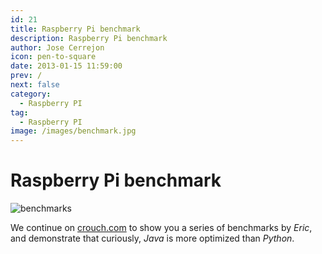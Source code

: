 ```yaml
---
id: 21
title: Raspberry Pi benchmark
description: Raspberry Pi benchmark
author: Jose Cerrejon
icon: pen-to-square
date: 2013-01-15 11:59:00
prev: /
next: false
category:
  - Raspberry PI
tag:
  - Raspberry PI
image: /images/benchmark.jpg
---
```


# Raspberry Pi benchmark

![benchmarks](/images/benchmark.jpg)

We continue on [crouch.com](http://trouch.com/2013/01/12/raspberry-pi-benchmark/) to show you a series of benchmarks by *Eric*, and demonstrate that curiously, *Java* is more optimized than *Python*.